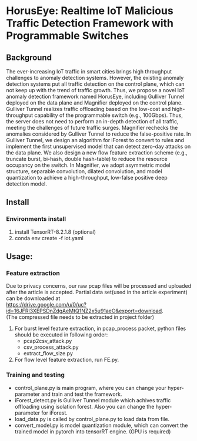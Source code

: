 # HorusEye: Realtime IoT Malicious Traffic Detection Framework with Programmable Switches

## Background
The ever-increasing IoT traffic in smart cities brings high throughput challenges to anomaly detection systems. However, the existing anomaly detection systems put all traffic detection on the control plane, which can not keep up with the trend of traffic growth. Thus, we propose a novel IoT anomaly detection framework named HorusEye, including Gulliver Tunnel deployed on the data plane and Magnifier deployed on the control plane. Gulliver Tunnel realizes traffic offloading based on the low-cost and high-throughput capability of the programmable switch (e.g., 100Gbps). Thus, the server does not need to perform an in-depth detection of all traffic, meeting the challenges of future traffic surges. Magnifier rechecks
the anomalies considered by Gulliver Tunnel to reduce the false-positive rate. In Gulliver Tunnel, we design an algorithm for iForest to convert to rules and implement the first unsupervised model that can detect zero-day attacks on the data plane. We also design a new flow feature extraction scheme (e.g., truncate burst, bi-hash, double hash-table) to reduce the resource occupancy on the switch. In Magnifier, we adopt asymmetric model structure, separable convolution, dilated convolution, and model quantization to achieve a high-throughput, low-false positive deep detection model. 

## Install
### Environments install
1.  install TensorRT-8.2.1.8 (optional)   
2.  conda env create -f iot.yaml
## Usage:  

### Feature extraction
Due to privacy concerns, our raw pcap files will be processed and uploaded after the article is accepted. Partial data set(used in the article experiment) can be downloaded at    
<https://drive.google.com/u/0/uc?id=16JFRl3XEPSDnZdgAeMtQ1NZ2x5u91aeO&export=download>.   
(The compressed file needs to be extracted in project folder)
1.  For burst level feature extraction, in pcap_process packet, python files should be executed in following order:
    - pcap2csv_attack.py
    - csv_process_attack.py
    - extract_flow_size.py
2.  For flow level feature extraction, run FE.py.  


### Training and testing
- control_plane.py is main program, where you can change your hyper-parameter and train and test the framework.  
- iForest_detect.py is Gulliver Tunnel module which achives traffic offloading using isolation forest. Also you can change the hyper-parameter for iForest.  
- load_data.py is called by control_plane.py to load data from file.  
- convert_model.py is model quantization module, which can convert the trained model in pytorch into tensorRT engine. (GPU is required)

